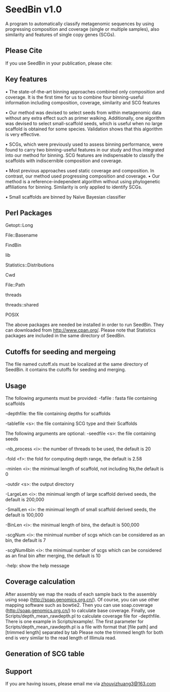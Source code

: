 # SeedBin v1.0  
A program to automatically classify metagenomic sequences by using progressing composition and coverage (single or multiple samples), also similarity and features of single copy genes (SCGs). 

## Please Cite ##
If you use SeedBin in your publication, please cite:

## Key features ##
•	The state-of-the-art binning approaches combined only composition and coverage. It is the first time for us to combine four binning-useful information including composition, coverage, similarity and SCG features

•	Our method was devised to select seeds from within metagenomic data without any extra effect such as primer walking. Additionally, one algorithm was devised to select small-scaffold seeds, which is useful when no large scaffold is obtained for some species. Validation shows that this algorithm is very effective.

•	SCGs, which were previously used to assess binning performance, were found to carry two binning-useful features in our study and thus integrated into our method for binning. SCG features are indispensable to classify the scaffolds with indiscernible composition and coverage.

•	Most previous approaches used static coverage and composition. In contrast,  our method used progressing composition and coverage.
•	Our method is a reference-independent algorithm without using phylogenetic affiliations for binning. Similarity is only applied to identify SCGs.

•	Small scaffolds are binned by Naïve Bayesian classifier

## Perl Packages ##

Getopt::Long

File::Basename

FindBin

lib

Statistics::Distributions

Cwd

File::Path

threads

threads::shared

POSIX

The above packages are needed be installed in order to run SeedBin. They can downloaded from http://www.cpan.org/. Please note that Statistics packages are included in the same directory of SeedBin. 

## Cutoffs for seeding and mergeing ##
The file named cutoff.xls must be localized at the same directory of SeedBin. it contains the cutoffs for seeding and merging.

## Usage ##
The following arguments must be provided:
  -fafile \: fasta file containing scaffolds
  
  -depthfile\: the file containing depths for scaffolds
  
  -tablefile \<s\>\: the file containing SCG type and their Scaffolds
  
The following arguments are optional:
  -seedfile \<s\>\: the file containing seeds
  
  -nb_process \<i\>\: the number of threads to be used, the default is 20
  
  -fold \<f\>\: the fold for computing depth range, the default is 2.58
  
  -minlen \<i\>\: the minimual length of scaffold, not including Ns,the default is 0
  
  -outdir \<s\>\: the output directory
  
  -LargeLen \<i\>\: the minimual length of large scaffold derived seeds, the default is 200,000
  
  -SmallLen \<i\>\: the minimual length of small scaffold derived seeds, the default is 100,000
  
  -BinLen \<i\>\: the minimual length of bins, the default is 500,000
  
  -scgNum \<i\>\: the minimual number of scgs which can be considered as an bin, the default is 7
  
  -scgNum4bin \<i\>\: the minimual number of scgs which can be considered as an final bin after merging, the default is 10
  
  -help: show the help message
## Coverage calculation ##
After assembly we map the reads of each sample back to the assembly using soap (http://soap.genomics.org.cn/). Of course, you can use other mapping software such as bowtie2. Then you can use soap.coverage (http://soap.genomics.org.cn/) to calculate base coverage. Finally, use Scripts/depth_mean_rawdepth.pl to calculate coverage file for -depthfile. There is one example in Scripts/example/. The first parameter for Scripts/depth_mean_rawdepth.pl is a file with format that [file path] and [trimmed length] separated by tab 
Please note the trimmed length for both end is very similar to the read length of Illimula read. 

## Generation of SCG table ##


## Support ##
If you are having issues, please email me via zhouyizhuang3@163.com


